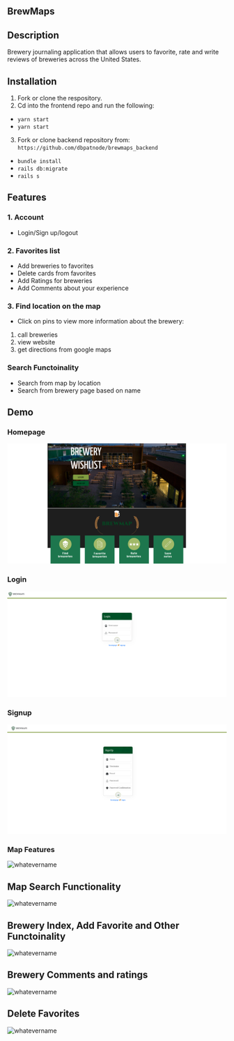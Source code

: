 ## BrewMaps

## Description

Brewery journaling application that allows users to favorite, rate and write reviews of breweries across the United States.

## Installation

1. Fork or clone the respository.
2. Cd into the frontend repo and run the following:

- `yarn start`
- `yarn start`

3. Fork or clone backend repository from: `https://github.com/dbpatnode/brewmaps_backend`

- `bundle install`
- `rails db:migrate`
- `rails s`

## Features

### 1. Account

- Login/Sign up/logout

### 2. Favorites list

- Add breweries to favorites
- Delete cards from favorites
- Add Ratings for breweries
- Add Comments about your experience

### 3. Find location on the map

- Click on pins to view more information about the brewery:

1. call breweries
2. view website
3. get directions from google maps

### Search Functoinality

- Search from map by location
- Search from brewery page based on name

## Demo

### Homepage

![Screenshot](homepage.png)

### Login

![Screenshot](login.png)

### Signup

![Screenshot](signup.png)

### Map Features

![whatevername](https://media.giphy.com/media/iYNAp7sSuXFERqlcuC/giphy.gif)

## Map Search Functionality

![whatevername](https://media.giphy.com/media/z03XGCYjq4NucbT8Gl/giphy.gif)

## Brewery Index, Add Favorite and Other Functoinality

![whatevername](https://media.giphy.com/media/sV05YdrFXrdfkN4wUP/giphy.gif)

## Brewery Comments and ratings

![whatevername](https://media.giphy.com/media/yPFM1LhOEFBSPsCJ4o/giphy.gif)

## Delete Favorites

![whatevername](https://media.giphy.com/media/52dONgLriKuP2zonas/giphy.gif)

